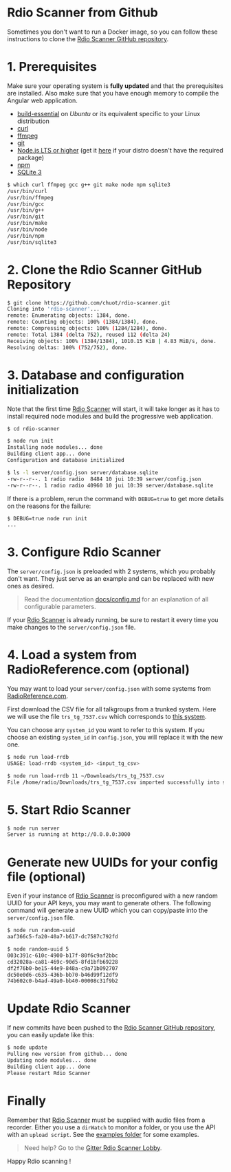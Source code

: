 # Rdio Scanner from Github

Sometimes you don't want to run a Docker image, so you can follow these instructions to clone the [Rdio Scanner GitHub repository](https://github.com/chuot/rdio-scanner).

# 1. Prerequisites

Make sure your operating system is **fully updated** and that the prerequisites are installed. Also make sure that you have enough memory to compile the Angular web application.

* [build-essential](https://packages.ubuntu.com/search?keywords=build-essential) on *Ubuntu* or its equivalent specific to your Linux distribution
* [curl](https://git-scm.com/downloads)
* [ffmpeg](https://www.ffmpeg.org/)
* [git](https://git-scm.com/downloads)
* [Node.js LTS or higher](https://nodejs.org/en/download/) (get it [here](https://github.com/nodesource/distributions) if your distro doesn't have the required package)
* [npm](https://www.npmjs.com/get-npm)
* [SQLite 3](https://www.sqlite.org/download.html)

``` bash
$ which curl ffmpeg gcc g++ git make node npm sqlite3
/usr/bin/curl
/usr/bin/ffmpeg
/usr/bin/gcc
/usr/bin/g++
/usr/bin/git
/usr/bin/make
/usr/bin/node
/usr/bin/npm
/usr/bin/sqlite3
```

# 2. Clone the Rdio Scanner GitHub Repository

```bash
$ git clone https://github.com/chuot/rdio-scanner.git
Cloning into 'rdio-scanner'...
remote: Enumerating objects: 1384, done.
remote: Counting objects: 100% (1384/1384), done.
remote: Compressing objects: 100% (1284/1284), done.
remote: Total 1384 (delta 752), reused 112 (delta 24)
Receiving objects: 100% (1384/1384), 1010.15 KiB | 4.83 MiB/s, done.
Resolving deltas: 100% (752/752), done.
```

# 3. Database and configuration initialization

Note that the first time [Rdio Scanner](https://github.com/chuot/rdio-scanner) will start, it will take longer  as it has to install required node modules and build the progressive web application.

``` bash
$ cd rdio-scanner

$ node run init 
Installing node modules... done
Building client app... done
Configuration and database initialized

$ ls -l server/config.json server/database.sqlite
-rw-r--r--. 1 radio radio  8484 10 jui 10:39 server/config.json
-rw-r--r--. 1 radio radio 40960 10 jui 10:39 server/database.sqlite
```

If there is a problem, rerun the command with `DEBUG=true` to get more details on the reasons for the failure:

```bash
$ DEBUG=true node run init
...
```

# 3. Configure Rdio Scanner

The `server/config.json` is preloaded with 2 systems, which you probably don't want. They just serve as an example and can be replaced with new ones as desired.

> Read the documentation [docs/config.md](./config.md) for an explanation of all configurable parameters.

If your [Rdio Scanner](https://github.com/chuot/rdio-scanner) is already running, be sure to restart it every time you make changes to the `server/config.json` file.

# 4. Load a system from RadioReference.com (optional)

You may want to load your `server/config.json` with some systems from [RadioReference.com](https://radioreference.com/).

First download the CSV file for all talkgroups from a trunked system. Here we will use the file `trs_tg_7537.csv` which corresponds to [this system](https://www.radioreference.com/apps/db/?sid=7537).

You can choose any `system_id` you want to refer to this system. If you choose an existing `system_id` in `config.json`, you will replace it with the new one.

``` bash
$ node run load-rrdb
USAGE: load-rrdb <system_id> <input_tg_csv>

$ node run load-rrdb 11 ~/Downloads/trs_tg_7537.csv
File /home/radio/Downloads/trs_tg_7537.csv imported successfully into system 11
```

# 5. Start Rdio Scanner

``` bash
$ node run server
Server is running at http://0.0.0.0:3000
```

# Generate new UUIDs for your config file (optional)

Even if your instance of [Rdio Scanner](https://github.com/chuot/rdio-scanner) is preconfigured with a new random UUID for your API keys, you may want to generate others. The following command will generate a new UUID which you can copy/paste into the `server/config.json` file.

``` bash
$ node run random-uuid
aaf366c5-fa20-40a7-b617-dc7587c792fd

$ node random-uuid 5
003c391c-610c-4900-b17f-80f6c9af2bbc
cd32028a-ca81-469c-90d5-8fd1bfb69228
df2f76b0-be15-44e9-848a-c9a71b092707
dc50e0d6-c635-436b-bb70-b46d99f12df9
74b602c0-b4ad-49a0-bb40-00008c31f9b2
```

# Update Rdio Scanner

If new commits have been pushed to the [Rdio Scanner GitHub repository](https://github.com/chuot/rdio-scanner), you can easily update like this:

``` bash
$ node update
Pulling new version from github... done
Updating node modules... done
Building client app... done
Please restart Rdio Scanner
```

# Finally

Remember that [Rdio Scanner](https://github.com/chuot/rdio-scanner) must be supplied with audio files from a recorder. Either you use a `dirWatch` to monitor a folder, or you use the API with an `upload script`. See the [examples folder](./examples) for some examples.

> Need help? Go to the [Gitter Rdio Scanner Lobby](https://gitter.im/rdio-scanner/Lobby).

Happy Rdio scanning !
